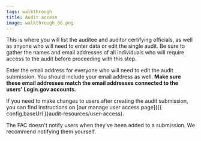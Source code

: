 ```yaml
---
tags: walkthrough
title: Audit access
image: walkthrough_06.png
---
```


This is where you will list the auditee and auditor certifying officials, as well as anyone who will need to enter data or edit the single audit. Be sure to gather the names and email addresses of all individuals who will require access to the audit before proceeding with this step.

Enter the email address for everyone who will need to edit the audit submission. You should include your email address as well. **Make sure these email addresses match the email addresses connected to the users' Login.gov accounts.**

If you need to make changes to users after creating the audit submission, you can find instructions on [our manage user access page]({{ config.baseUrl }}audit-resources/user-access).

The FAC doesn't notify users when they've been added to a submission. We recommend notifying them yourself.




